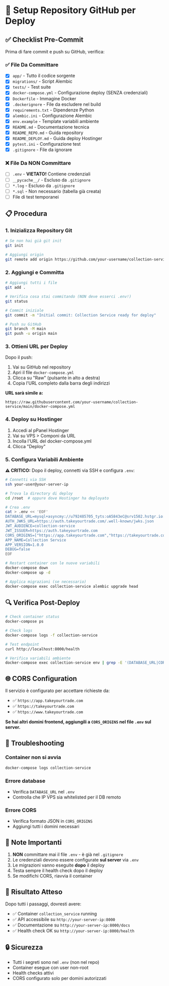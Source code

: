 # 🚀 Setup Repository GitHub per Deploy

## ✅ Checklist Pre-Commit

Prima di fare commit e push su GitHub, verifica:

### ✅ File Da Committare

- [x] `app/` - Tutto il codice sorgente
- [x] `migrations/` - Script Alembic
- [x] `tests/` - Test suite
- [x] `docker-compose.yml` - Configurazione deploy (SENZA credenziali)
- [x] `Dockerfile` - Immagine Docker
- [x] `.dockerignore` - File da escludere nel build
- [x] `requirements.txt` - Dipendenze Python
- [x] `alembic.ini` - Configurazione Alembic
- [x] `env.example` - Template variabili ambiente
- [x] `README.md` - Documentazione tecnica
- [x] `README_REPO.md` - Guida repository
- [x] `README_DEPLOY.md` - Guida deploy Hostinger
- [x] `pytest.ini` - Configurazione test
- [x] `.gitignore` - File da ignorare

### ❌ File Da NON Committare

- [ ] `.env` - **VIETATO!** Contiene credenziali
- [ ] `__pycache__/` - Escluso da `.gitignore`
- [ ] `*.log` - Escluso da `.gitignore`
- [ ] `*.sql` - Non necessario (tabella già creata)
- [ ] File di test temporanei

## 📋 Procedura

### 1. Inizializza Repository Git

```bash
# Se non hai già git init
git init

# Aggiungi origin
git remote add origin https://github.com/your-username/collection-service.git
```

### 2. Aggiungi e Committa

```bash
# Aggiungi tutti i file
git add .

# Verifica cosa stai commitando (NON deve esserci .env!)
git status

# Commit iniziale
git commit -m "Initial commit: Collection Service ready for deploy"

# Push su GitHub
git branch -M main
git push -u origin main
```

### 3. Ottieni URL per Deploy

Dopo il push:

1. Vai su GitHub nel repository
2. Apri il file `docker-compose.yml`
3. Clicca su "Raw" (pulsante in alto a destra)
4. Copia l'URL completo dalla barra degli indirizzi

**URL sarà simile a:**
```
https://raw.githubusercontent.com/your-username/collection-service/main/docker-compose.yml
```

### 4. Deploy su Hostinger

1. Accedi al pPanel Hostinger
2. Vai su VPS > Componi da URL
3. Incolla l'URL del docker-compose.yml
4. Clicca "Deploy"

### 5. Configura Variabili Ambiente

**⚠️ CRITICO:** Dopo il deploy, connetti via SSH e configura `.env`:

```bash
# Connetti via SSH
ssh your-user@your-server-ip

# Trova la directory di deploy
cd /root  # oppure dove Hostinger ha deployato

# Crea .env
cat > .env << 'EOF'
DATABASE_URL=mysql+asyncmy://u792485705_tyts:oA5843eC@srv1502.hstgr.io:3306/u792485705_maintyt
AUTH_JWKS_URL=https://auth.takeyourtrade.com/.well-known/jwks.json
JWT_AUDIENCE=collection-service
JWT_ISSUER=https://auth.takeyourtrade.com
CORS_ORIGINS=["https://app.takeyourtrade.com","https://takeyourtrade.com","https://www.takeyourtrade.com"]
APP_NAME=Collection Service
APP_VERSION=1.0.0
DEBUG=false
EOF

# Restart container con le nuove variabili
docker-compose down
docker-compose up -d

# Applica migrazioni (se necessario)
docker-compose exec collection-service alembic upgrade head
```

## 🔍 Verifica Post-Deploy

```bash
# Check container status
docker-compose ps

# Check logs
docker-compose logs -f collection-service

# Test endpoint
curl http://localhost:8000/health

# Verifica variabili ambiente
docker-compose exec collection-service env | grep -E '(DATABASE_URL|CORS|JWT)'
```

## 🌐 CORS Configuration

Il servizio è configurato per accettare richieste da:
- ✅ `https://app.takeyourtrade.com`
- ✅ `https://takeyourtrade.com`
- ✅ `https://www.takeyourtrade.com`

**Se hai altri domini frontend, aggiungili a `CORS_ORIGINS` nel file `.env` sul server.**

## 🐛 Troubleshooting

### Container non si avvia
```bash
docker-compose logs collection-service
```

### Errore database
- Verifica `DATABASE_URL` nel `.env`
- Controlla che IP VPS sia whitelisted per il DB remoto

### Errore CORS
- Verifica formato JSON in `CORS_ORIGINS`
- Aggiungi tutti i domini necessari

## 📝 Note Importanti

1. **NON** committare mai il file `.env` - è già nel `.gitignore`
2. Le credenziali devono essere configurate **sul server** via `.env`
3. Le migrazioni vanno eseguite **dopo** il deploy
4. Testa sempre il health check dopo il deploy
5. Se modifichi CORS, riavvia il container

## 🎯 Risultato Atteso

Dopo tutti i passaggi, dovresti avere:
- ✅ Container `collection_service` running
- ✅ API accessibile su `http://your-server-ip:8000`
- ✅ Documentazione su `http://your-server-ip:8000/docs`
- ✅ Health check OK su `http://your-server-ip:8000/health`

## 🔒 Sicurezza

- Tutti i segreti sono nel `.env` (non nel repo)
- Container esegue con user non-root
- Health checks attivi
- CORS configurato solo per domini autorizzati

